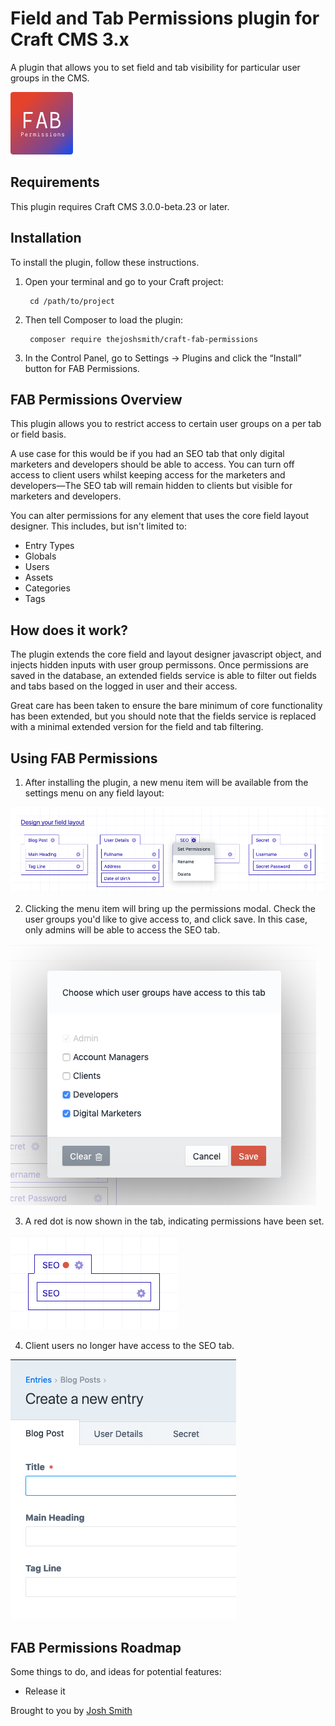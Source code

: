 # Field and Tab Permissions plugin for Craft CMS 3.x

A plugin that allows you to set field and tab visibility for particular user groups in the CMS. 

![Screenshot](resources/img/plugin-logo.png)

## Requirements

This plugin requires Craft CMS 3.0.0-beta.23 or later.

## Installation

To install the plugin, follow these instructions.

1. Open your terminal and go to your Craft project:

        cd /path/to/project

2. Then tell Composer to load the plugin:

        composer require thejoshsmith/craft-fab-permissions

3. In the Control Panel, go to Settings → Plugins and click the “Install” button for FAB Permissions.

## FAB Permissions Overview

This plugin allows you to restrict access to certain user groups on a per tab or field basis. 

A use case for this would be if you had an SEO tab that only digital marketers and developers should be able to access. You can turn off access to client users whilst keeping access for the marketers and developers—The SEO tab will remain hidden to clients but visible for marketers and developers.

You can alter permissions for any element that uses the core field layout designer. This includes, but isn't limited to:

+ Entry Types
+ Globals
+ Users
+ Assets
+ Categories
+ Tags

## How does it work?

The plugin extends the core field and layout designer javascript object, and injects hidden inputs with user group permissons. Once permissions are saved in the database, an extended fields service is able to filter out fields and tabs based on the logged in user and their access.

Great care has been taken to ensure the bare minimum of core functionality has been extended, but you should note that the fields service is replaced with a minimal extended version for the field and tab filtering.

## Using FAB Permissions

1. After installing the plugin, a new menu item will be available from the settings menu on any field layout:

![Field and Layout Designer](resources/img/step-1-field-and-layout-designer.png)

2. Clicking the menu item will bring up the permissions modal. Check the user groups you'd like to give access to, and click save. In this case, only admins will be able to access the SEO tab.

![Permissions Modal](resources/img/step-2-set-permissions-in-modal.png)

3. A red dot is now shown in the tab, indicating permissions have been set.

![Red Dot Indication](resources/img/step-3-dot-indicator.png)

4. Client users no longer have access to the SEO tab.

![SEO Tab Restricted](resources/img/step-4-tabs-are-restricted.png)

## FAB Permissions Roadmap

Some things to do, and ideas for potential features:

* Release it

Brought to you by [Josh Smith](https://joshsmith.dev)
